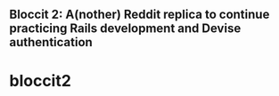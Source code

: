 ## Bloccit 2:  A(nother) Reddit replica to continue practicing Rails development and Devise authentication
# bloccit2
